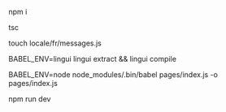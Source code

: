 npm i

tsc

touch locale/fr/messages.js

BABEL_ENV=lingui lingui extract && lingui compile

BABEL_ENV=node node_modules/.bin/babel pages/index.js -o pages/index.js

npm run dev

